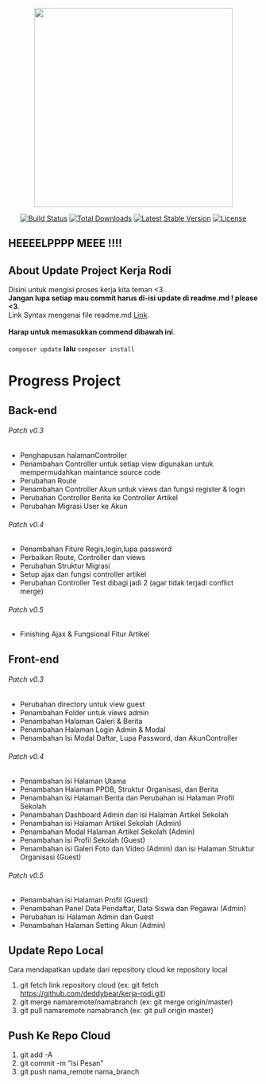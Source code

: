 <p align="center"><a href="https://laravel.com" target="_blank"><img src="https://raw.githubusercontent.com/laravel/art/master/logo-lockup/5%20SVG/2%20CMYK/1%20Full%20Color/laravel-logolockup-cmyk-red.svg" width="400"></a></p>

<p align="center">
<a href="https://travis-ci.org/laravel/framework"><img src="https://travis-ci.org/laravel/framework.svg" alt="Build Status"></a>
<a href="https://packagist.org/packages/laravel/framework"><img src="https://poser.pugx.org/laravel/framework/d/total.svg" alt="Total Downloads"></a>
<a href="https://packagist.org/packages/laravel/framework"><img src="https://poser.pugx.org/laravel/framework/v/stable.svg" alt="Latest Stable Version"></a>
<a href="https://packagist.org/packages/laravel/framework"><img src="https://poser.pugx.org/laravel/framework/license.svg" alt="License"></a>
</p>

## HEEEELPPPP MEEE !!!!

## About Update Project Kerja Rodi
Disini untuk mengisi proses kerja kita teman <3.<br>
**Jangan lupa setiap mau commit harus di-isi update di readme.md ! please <3**.<br>
Link Syntax mengenai file readme.md [Link](https://www.markdownguide.org/basic-syntax/).<br><br>
**Harap untuk memasukkan commend dibawah ini**.<br><br>
`composer update` **lalu** `composer install`



# Progress Project
## Back-end

###### Patch v0.3
- Penghapusan halamanController
- Penambahan Controller untuk setiap view digunakan untuk mempermudahkan maintance source code
- Perubahan Route 
- Penambahan Controller Akun untuk views dan fungsi register & login
- Perubahan Controller Berita ke Controller Artikel
- Perubahan Migrasi User ke Akun

###### Patch v0.4
- Penambahan Fiture Regis,login,lupa password
- Perbaikan Route, Controller dan views
- Perubahan Struktur Migrasi
- Setup ajax dan fungsi controller artikel
- Perubahan Controller Test dibagi jadi 2 (agar tidak terjadi conflict merge)

###### Patch v0.5
- Finishing Ajax & Fungsional Fitur Artikel

## Front-end

###### Patch v0.3
- Perubahan directory untuk view guest
- Penambahan Folder untuk views admin
- Penambahan Halaman Galeri & Berita
- Penambahan Halaman Login Admin & Modal
- Penambahan Isi Modal Daftar, Lupa Password, dan AkunController 

###### Patch v0.4
- Penambahan isi Halaman Utama
- Penambahan Halaman PPDB, Struktur Organisasi, dan Berita
- Penambahan isi Halaman Berita dan Perubahan isi Halaman Profil Sekolah
- Penambahan Dashboard Admin dan isi Halaman Artikel Sekolah 
- Penambahan isi Halaman Artikel Sekolah (Admin)
- Penambahan Modal Halaman Artikel Sekolah (Admin)
- Penambahan isi Profil Sekolah (Guest)
- Penambahan isi Galeri Foto dan Video (Admin) dan isi Halaman Struktur Organisasi (Guest)

###### Patch v0.5
- Penambahan isi Halaman Profil (Guest) 
- Penambahan Panel Data Pendaftar, Data Siswa dan Pegawai (Admin)
- Perubahan isi Halaman Admin dan Guest
- Penambahan Halaman Setting Akun (Admin)


## Update Repo Local 

Cara mendapatkan update dari repository cloud ke repository local 

1. git fetch link repository cloud (ex: git fetch https://github.com/deddybear/kerja-rodi.git)
2. git merge namaremote/namabranch (ex: git merge origin/master)
3. git pull namaremote namabranch (ex: git pull origin master)

## Push Ke Repo Cloud

1. git add -A
2. git commit -m "Isi Pesan"
3. git push nama_remote nama_branch